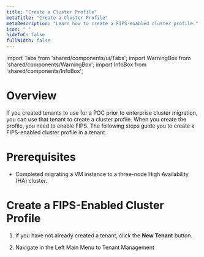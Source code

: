 ```yaml
---
title: "Create a Cluster Profile"
metaTitle: "Create a Cluster Profile"
metaDescription: "Learn how to create a FIPS-enabled cluster profile."
icon: " "
hideToC: false
fullWidth: false
---
```


import Tabs from 'shared/components/ui/Tabs';
import WarningBox from 'shared/components/WarningBox';
import InfoBox from 'shared/components/InfoBox';

# Overview

If you created tenants to use for a POC prior to enterprise cluster migration, you can use that tenant to create a cluster profile. When you create the profile, you need to enable FIPS. The following steps guide you to create a FIPS-enabled cluster profile in a tenant.

# Prerequisites

- Completed migrating a VM instance to a three-node High Availability (HA) cluster.


# Create a FIPS-Enabled Cluster Profile

1. If you have not already created a tenant, click the **New Tenant** button. 

2. Navigate in the Left Main Menu to Tenant Management 




